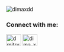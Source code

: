 <p align="left"> <img src="https://komarev.com/ghpvc/?username=dimaxdd&label=Profile%20views&color=0e75b6&style=flat" alt="dimaxdd" /> </p>

<h3 align="left">Connect with me:</h3>
<p align="left">
<a href="https://linkedin.com/in/dmitrytrubach" target="blank"><img align="center" src="https://raw.githubusercontent.com/rahuldkjain/github-profile-readme-generator/master/src/images/icons/Social/linked-in-alt.svg" alt="dmitrytrubach" height="30" width="40" /></a>
<a href="https://instagram.com/dima_xdd_" target="blank"><img align="center" src="https://raw.githubusercontent.com/rahuldkjain/github-profile-readme-generator/master/src/images/icons/Social/instagram.svg" alt="dima_xdd_" height="30" width="40" /></a>
</p>

